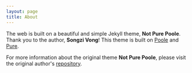 ```yaml
---
layout: page
title: About
---
```

The web is built on a beautiful and simple Jekyll theme, **Not Pure Poole**. Thank you to the author, **Songzi Vong**! This theme is built on [Poole](https://github.com/poole/poole) and [Pure](https://purecss.io/).

For more information about the original theme **Not Pure Poole**, please visit the original author's [repository](https://github.com/vszhub/not-pure-poole).